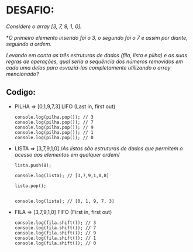 
# DESAFIO:

*Considere o array [3, 7, 9, 1, 0].*

**O primeiro elemento inserido foi o 3, o segundo foi o 7 e assim por diante, seguindo a ordem.*

*Levando em conta as três estruturas de dados (fila, lista e pilha) e as suas regras de operações, qual seria a sequência dos números removidos em cada uma delas para esvaziá-las completamente utilizando o array mencionado?*




## Codigo:


  - PILHA => [0,1,9,7,3] LIFO (Last in, first out) 

        console.log(pilha.pop()); // 3
        console.log(pilha.pop()); // 7
        console.log(pilha.pop()); // 9
        console.log(pilha.pop()); // 1
        console.log(pilha.pop()); // 0


  - LISTA => [3,7,9,1,0] /*As listas são estruturas de dados  que permitem o acesso aos elementos em qualquer ordem*/
        
        lista.push(8);

        console.log(lista); // [3,7,9,1,0,8]

        lista.pop();
        

        console.log(lista); // [0, 1, 9, 7, 3]



  - FILA =>  [3,7,9,1,0] FIFO (First in, first out)

        console.log(fila.shift()); // 3
        console.log(fila.shift()); // 7
        console.log(fila.shift()); // 9
        console.log(fila.shift()); // 1
        console.log(fila.shift()); // 0
